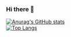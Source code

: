 ### Hi there 👋
[![Anurag's GitHub stats](https://github-readme-stats.vercel.app/api?username=Rahuuuul)](https://github.com/anuraghazra/github-readme-stats)\
[![Top Langs](https://github-readme-stats.vercel.app/api/top-langs/?username=Rahuuuul)](https://github.com/anuraghazra/github-readme-stats)
